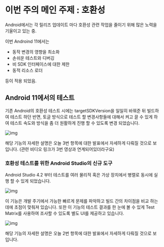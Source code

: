 # 이번 주의 메인 주제 : 호환성

Android에서는 각 릴리즈 업데이트 마다 호환성 관련 작업을 줄이기 위해 많은 노력을 기울이고 있는 중.

이번 Androind 11에서는  

- 동작 변경의 영향을 최소화
- 손쉬운 테스트와 디버깅 
- 비 SDK 인터페이스에 대한 제한
- 동적 리소스 로더 

등이 적용 되었음.

## Android 11에서의 테스트

기존 Android의 호환성 테스트 시에는 targetSDKVersion을 일일히 바꿔준 뒤 빌드하여 테스트 하던 반면,
토글 방식으로 테스트 할 변경사항들에 대해서 켜고 끌 수 있게 하여 
테스트 속도와 방식을 좀 더 원활하게 진행 할 수 있도록 변경 되었습니다.

![img](https://4.bp.blogspot.com/-YGDGz1JIPDI/XwKdbnvGZJI/AAAAAAAAJEg/D70tKKxbNZkkCiuzjkksquFQNNWTfWdgwCLcBGAsYHQ/s1600/toggle-changes.png)

해당 기능의 자세한 설명은 오늘 3번 항목에 대한 발표에서 자세하게 다뤄질 것으로 보입니다.
(관련 비디오 링크가 3번 영상과 연계되어있더라구요)

### 호환성 테스트를 위한 Android Studio의 신규 도구

 Android Studio 4.2 부터 테스트를 여러 물리적 혹은 가상 장치에서 병렬로 동시에 실행 할 수 있게 되었습니다.

![img](https://1.bp.blogspot.com/-qcsVjq6DqB0/XwKe0OC20GI/AAAAAAAAJEs/0_XMEzGEShwMjtESgGU4mYyjz8ewQ2JtgCLcBGAsYHQ/s1600/multipledevices.png)

이 기능은 개발 주기에서 가능한 빠르게 문제를 파악하고 빌드 간의 차이점을 비교 하는데에 초점이 맞춰져 있습니다.
또한 이 기능의 테스트 결과를 한 눈에 볼 수 있게 Test Matrix를 사용하여 조사할 수 있도록 별도 UI를 제공하고 있습니다.

![img](https://1.bp.blogspot.com/-uaXqHr7Uy44/XwKfBN5jNbI/AAAAAAAAJEw/YOX4TMx3gPUXHr_tWap600PQSoeOY2bPQCLcBGAsYHQ/s1600/testmatrix.png)

해당 기능의 자세한 설명은 오늘 2번 항목에 대한 발표에서 자세하게 다뤄질 것으로 보입니다.